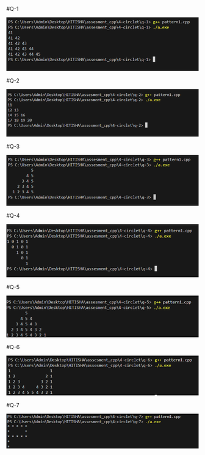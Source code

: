 #Q-1

<img src="img/ans-1.png">

#Q-2

<img src="img/ans-2.png">

#Q-3

<img src="img/ans-3.png">

#Q-4

<img src="img/ans-4.png">

#Q-5

<img src="img/ans-5.png">

#Q-6

<img src="img/ans-6.png">

#Q-7

<img src="img/ans-7.png">



